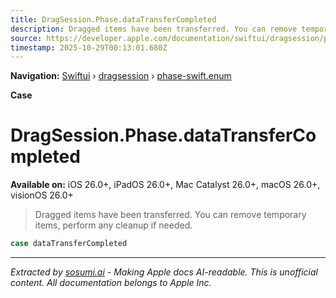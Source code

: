 ```yaml
---
title: DragSession.Phase.dataTransferCompleted
description: Dragged items have been transferred. You can remove temporary items, perform any cleanup if needed.
source: https://developer.apple.com/documentation/swiftui/dragsession/phase-swift.enum/datatransfercompleted
timestamp: 2025-10-29T00:13:01.680Z
---
```


**Navigation:** [Swiftui](/documentation/swiftui) › [dragsession](/documentation/swiftui/dragsession) › [phase-swift.enum](/documentation/swiftui/dragsession/phase-swift.enum)

**Case**

# DragSession.Phase.dataTransferCompleted

**Available on:** iOS 26.0+, iPadOS 26.0+, Mac Catalyst 26.0+, macOS 26.0+, visionOS 26.0+

> Dragged items have been transferred. You can remove temporary items, perform any cleanup if needed.

```swift
case dataTransferCompleted
```

---

*Extracted by [sosumi.ai](https://sosumi.ai) - Making Apple docs AI-readable.*
*This is unofficial content. All documentation belongs to Apple Inc.*
